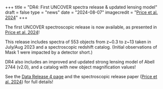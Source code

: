 +++
title = "DR4: First UNCOVER spectra release & updated lensing model"
draft = false
type = "news"
date = "2024-08-07"
imagecredit = "<a href='https://ui.adsabs.harvard.edu/abs/2024arXiv240803920P/abstract'>Price et al. 2024</a>"
+++

The first UNCOVER spectroscopic release is now available, as presented in 
[Price et al. 2024](https://ui.adsabs.harvard.edu/abs/2024arXiv240803920P/abstract)!

This release includes spectra of 553 objects from z~0.3 to z~13 
taken in July/Aug 2023 and a spectroscopic redshift catalog. 
(Initial observations of Mask 1 were impacted by a detector short.)

DR4 also includes an improved and updated strong lensing model of Abell 2744 (v2.0), 
and a catalog with new object magnification values! 

See the [Data Release 4 page](/DR4.html) and the spectroscopic release paper ([Price et al. 2024](https://ui.adsabs.harvard.edu/abs/2024arXiv240803920P/abstract)) for full details!


